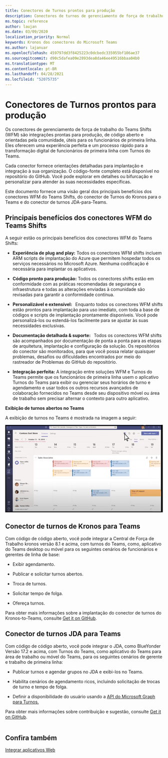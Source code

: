 ```yaml
---
title: Conectores de Turnos prontos para produção
description: Conectores de turnos de gerenciamento de força de trabalho para o Teams
ms.topic: reference
author: laujan
ms.date: 03/09/2020
localization_priority: Normal
keywords: Kronos dos conectores do Microsoft Teams
ms.author: lajanuar
ms.openlocfilehash: 459797dd3f8425223c0dcbedc335955bf106ae37
ms.sourcegitcommit: d90c5dafea09e2893dea8da46ee49516bbaa04b0
ms.translationtype: MT
ms.contentlocale: pt-BR
ms.lasthandoff: 04/28/2021
ms.locfileid: "52075735"
---
```

# <a name="production-ready-shifts-connectors"></a>Conectores de Turnos prontos para produção  

Os conectores de gerenciamento de força de trabalho do Teams Shifts (WFM) são integrações prontas para produção, de código aberto e orientadas pela comunidade, úteis para os funcionários de primeira linha. Eles oferecem uma experiência perfeita e um processo rápido para a transformação digital de funcionários de primeira linha com Turnos do Teams. 

Cada conector fornece orientações detalhadas para implantação e integração à sua organização. O código-fonte completo está disponível no repositório do GitHub. Você pode explorar em detalhes ou bifurcação e personalizar para atender às suas necessidades específicas.   

Este documento fornece uma visão geral dos principais benefícios dos conectores WFM do Teams Shifts, do conector de Turnos do Kronos para o Teams e do conector de turnos JDA-para-Teams.

## <a name="key-benefits-of-teams-shifts-wfm-connectors"></a>Principais benefícios dos conectores WFM do Teams Shifts

A seguir estão os principais benefícios dos conectores WFM do Teams Shifts:

* **Experiência de plug and play:** Todos os conectores WFM shifts incluem ARM scripts de implantação do Azure que permitem hospedar todos os serviços necessários no Microsoft Azure. Nenhuma codificação é necessária para implantar os aplicativos.

* **Código pronto para produção:** Todos os conectores shifts estão em conformidade com as práticas recomendadas de segurança e infraestrutura e todas as alterações enviadas à comunidade são revisadas para garantir a conformidade contínua.

* **Personalizável e extensível:**   Enquanto todos os conectores WFM shifts estão prontos para implantação para uso imediato, com toda a base de códigos e scripts de implantação prontamente disponíveis. Você pode personalizá-los ou estendá-los facilmente para se ajustar às suas necessidades exclusivas.

* **Documentação detalhada & suporte:**   Todos os conectores WFM shifts são acompanhados por documentação de ponta a ponta para as etapas de arquitetura, implantação e configuração da solução. Os repositórios do conector são monitorados, para que você possa relatar quaisquer problemas, desafios ou dificuldades encontrados por meio do rastreador de Problemas do GitHub do repositório.

* **Integração perfeita:** A integração entre soluções WFM e Turnos do Teams permite que os funcionários de primeira linha usem o aplicativo Turnos do Teams para exibir ou gerenciar seus horários de turno e agendamento e usar todos os outros recursos avançados de colaboração fornecidos no Teams desde seu dispositivo móvel ou área de trabalho sem precisar alternar o contexto para outro aplicativo.  

**Exibição de turnos abertos no Teams** 

A exibição de turnos no Teams é mostrada na imagem a seguir: 

![Abrir turnos no Teams](../assets/images/teams-open-shifts-view.png)

## <a name="kronos-to-teams-shifts-connector"></a>Conector de turnos de Kronos para Teams

Com código de código aberto, você pode integrar a Central de Força de Trabalho kronos versão 8.1 e acima, com turnos do Teams, como, aplicativo do Teams desktop ou móvel para os seguintes cenários de funcionários e gerentes de linha de base:

* Exibir agendamento.

* Publicar e solicitar turnos abertos.

* Troca de turnos.

* Solicitar tempo de folga.

* Ofereça turnos.

Para obter mais informações sobre a implantação do conector de turnos do Kronos-to-Teams, consulte [Get it on GitHub](https://aka.ms/KronosShiftsConnector).

## <a name="jda-to-teams-shifts-connector"></a>Conector de turnos JDA para Teams

Com código de código aberto, você pode integrar o JDA, como BlueYonder Versão 17.2 e acima, com Turnos do Teams, como aplicativo do Teams para área de trabalho ou móvel do Teams, para os seguintes cenários de gerente e trabalho de primeira linha:

* Publicar turnos e agendar grupos no JDA e exibi-los no Teams.

* Habilita cenários de agendamento ricos, incluindo solicitação de trocas de turno e tempo de folga.

* Definir a disponibilidade do usuário usando a [API do Microsoft Graph para Turnos.](/graph/api/resources/shift?view=graph-rest-beta&preserve-view=true)

Para obter mais informações sobre contribuição e sugestão, consulte [Get it on GitHub](https://aka.ms/JDAShiftsConnector).</br></br>

## <a name="see-also"></a>Confira também

[Integrar aplicativos Web](~/samples/integrate-web-apps-overview.md)
